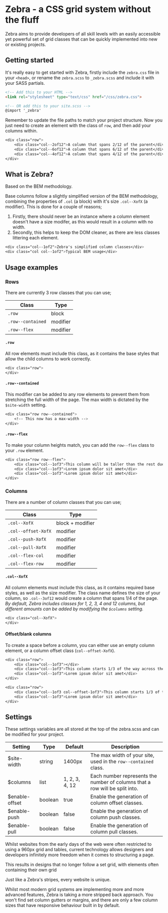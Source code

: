 # Zebra - a CSS grid system without the fluff
Zebra aims to provide developers of all skill levels with an easily accessible yet powerful set of grid classes that can be quickly implemented into new or existing projects.

## Getting started
It's really easy to get started with Zebra, firstly include the `zebra.css` file in your `<head>`, or rename the `zebra.scss` to `_zebra.scss` and include it with your SASS partials.
```html
<!-- Add this to your HTML -->
<link rel="stylesheet" type="text/css" href="/css/zebra.css">

<!-- OR add this to your site.scss -->
@import '_zebra'
```
Remember to update the file paths to match your project structure.
Now you just need to create an element with the class of `row`, and then add your columns within.
```css
<div class="row">
	<div class="col--2of12">A column that spans 2/12 of the parent</div>
	<div class="col--6of12">A column that spans 6/12 of the parent</div>
	<div class="col--4of12">A column that spans 4/12 of the parent</div>
</div>
```

## What is Zebra?
Based on the BEM methodology.

Base columns follow a slightly simplified version of the BEM methodology, combining the properties of `.col` (a block) with it's size `.col--XofX` (a modifier). This is done for a couple of reasons; 

1. Firstly, there should never be an instance where a column element doesn't have a size modifer, as this would result in a column with no width.
2. Secondly, this helps to keep the DOM cleaner, as there are less classes littering each element.

```css
<div class="col--1of2">Zebra's simplified column classes</div>
<div class="col col--1of2">Typical BEM usage</div>
```

## Usage examples
### Rows
There are currently 3 row classes that you can use;

| Class             | Type     |
|-------------------|----------|
| `.row`            | block    |
| `.row--contained` | modifier |
| `.row--flex`      | modifier |

#### `.row`
All row elements must include this class, as it contains the base styles that allow the child columns to work correctly.
```css
<div class="row">
</div>
```

#### `.row--contained`
This modifier can be added to any row elements to prevent them from stretching the full width of the page. The max width is dictated by the `$site-width` setting.
```css
<div class="row row--contained">
	<!-- This now has a max-width -->
</div>
```

#### `.row--flex`
To make your column heights match, you can add the `row--flex` class to your `.row` element.
```css
<div class="row row--flex">
	<div class="col--1of3">This column will be taller than the rest due to extra content within it</div>
	<div class="col--1of3">Lorem ipsum dolor sit amet</div>
	<div class="col--1of3">Lorem ipsum dolor sit amet</div>
</div>
```

### Columns
There are a number of column classes that you can use;

| Class               | Type                |
|---------------------|---------------------|
| `.col--XofX`        | block + modifier    |
| `.col--offset-XofX` | modifier            |
| `.col--push-XofX`   | modifier            |
| `.col--pull-XofX`   | modifier            |
| `.col--flex-col`    | modifier            |
| `.col--flex-row`    | modifier            |

#### `.col--XofX`
All column elements must include this class, as it contains required base styles, as well as the size modifier. The class name defines the size of your column, so `.col--3of12` would create a column that spans 1/4 of the page.
*By default, Zebra includes classes for 1, 2, 3, 4 and 12 columns, but different amounts can be added by modifying the `$columns` setting.*
```css
<div class="col--XofX">
</div>
```

#### Offset/blank columns
To create a space before a column, you can either use an empty column element, or a column offset class (`col--offset-XofX`).

```css
<div class="row">
	<div class="col--1of3"></div>
	<div class="col--1of3">This column starts 1/3 of the way across the row</div>
	<div class="col--1of3">Lorem ipsum dolor sit amet</div>
</div>

<div class="row">
	<div class="col--1of3 col--offset-1of3">This column starts 1/3 of the way across the row</div>
	<div class="col--1of3">Lorem ipsum dolor sit amet</div>
</div>
```

## Settings
These settings variables are all stored at the top of the zebra.scss and can be modified for your project.

| Setting         | Type    | Default     | Description |
|-----------------|---------|-------------|-------------|
| $site-width     | string  | 1400px      | The max width of your site, used in the `row--contained` class. |
| $columns        | list    | 1, 2, 3, 4, 12 | Each number represents the number of columns that a row will be split into. |
| $enable-offset  | boolean | true        | Enable the generation of column offset classes. |
| $enable-push    | boolean | false       | Enable the generation of column push classes. |
| $enable-pull    | boolean | false       | Enable the generation of column pull classes. |

Whilst websites from the early days of the web were often restricted to using a 960px grid and tables, current technology allows designers and developers infinitely more freedom when it comes to structuring a page.

This results in designs that no longer follow a set grid, with elements often containing their own grid

Just like a Zebra's stripes, every website is unique.


Whilst most modern grid systems are implementing more and more advanced features, Zebra is taking a more stripped back approach. You won't find set column gutters or margins, and there are only a few column sizes that have responsive behaviour built in by default.

